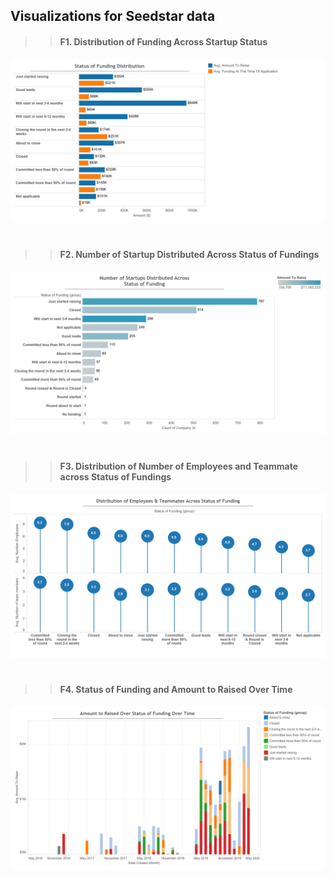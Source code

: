 ## Visualizations for Seedstar data


> > #### F1. Distribution of Funding Across Startup Status 

![Distribution of funding vs Startup status](https://github.com/OmdenaAI/Katapult/blob/main/task-5-exploratory-data-analysis-and-visualization/notebook/seedstarvisualization/F1.%20Distribution%20of%20Funding%20Across%20Status.png)
#
# 
#
> > #### F2. Number of Startup Distributed Across Status of Fundings
![Number of Startup vs status of funding](https://github.com/OmdenaAI/Katapult/blob/main/task-5-exploratory-data-analysis-and-visualization/notebook/seedstarvisualization/F2.%20Number%20of%20Startup%20Distributed%20Across%20Status%20of%20Fundings.png)
#
# 
#
> > #### F3. Distribution of Number of Employees and Teammate across Status of Fundings

![Number of employee vs Status of funding](https://github.com/OmdenaAI/Katapult/blob/main/task-5-exploratory-data-analysis-and-visualization/notebook/seedstarvisualization/F3.%20Distribution%20of%20Employee%20Num%20and%20Teammate%20across%20Status%20of%20Fundings.png)
#
#
#
> > #### F4. Status of Funding and Amount to Raised Over Time

![Status of funding vs amount raised](https://github.com/OmdenaAI/Katapult/blob/main/task-5-exploratory-data-analysis-and-visualization/notebook/seedstarvisualization/Status%20of%20Fudning%20-%20Amount%20to%20Raised%20Over%20Time.png)

